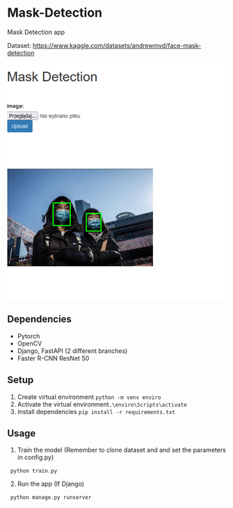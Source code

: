 # Mask-Detection

Mask Detection app

Dataset: https://www.kaggle.com/datasets/andrewmvd/face-mask-detection

![Example](https://github.com/Kropekkk/Mask-Detection/blob/main/media/example2.png)

## Dependencies
* Pytorch
* OpenCV
* Django, FastAPI (2 different branches)
* Faster R-CNN ResNet 50

## Setup

1. Create virtual environment ```python -m venv enviro```
2. Activate the virtual environment```.\enviro\Scripts\activate```
3. Install dependencies ```pip install -r requirements.txt```

## Usage

1. Train the model (Remember to clone dataset and and set the parameters in config.py)

```
 python train.py
```

2. Run the app (If Django)

```
 python manage.py runserver
```